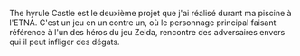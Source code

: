 The hyrule Castle est le deuxième projet que j'ai réalisé durant ma piscine à l'ETNA. C'est un jeu en un contre un, où le personnage principal faisant référence à l'un des héros du jeu Zelda, rencontre des adversaires envers qui il peut infliger des dégats. 
